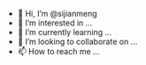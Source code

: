 - 👋 Hi, I’m @sijianmeng
- 👀 I’m interested in ...
- 🌱 I’m currently learning ...
- 💞️ I’m looking to collaborate on ...
- 📫 How to reach me ...

<!---
sijianmeng/sijianmeng is a ✨ special ✨ repository because its `README.md` (this file) appears on your GitHub profile.
You can click the Preview link to take a look at your changes.
--->
